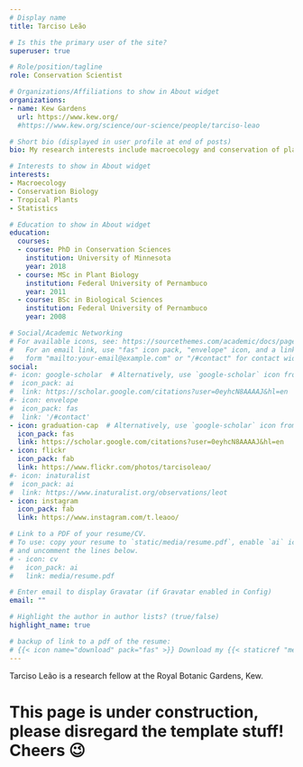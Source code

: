 ```yaml
---
# Display name
title: Tarciso Leão

# Is this the primary user of the site?
superuser: true

# Role/position/tagline
role: Conservation Scientist

# Organizations/Affiliations to show in About widget
organizations:
- name: Kew Gardens
  url: https://www.kew.org/
  #https://www.kew.org/science/our-science/people/tarciso-leao

# Short bio (displayed in user profile at end of posts)
bio: My research interests include macroecology and conservation of plants

# Interests to show in About widget
interests:
- Macroecology
- Conservation Biology
- Tropical Plants
- Statistics

# Education to show in About widget
education:
  courses:
  - course: PhD in Conservation Sciences
    institution: University of Minnesota
    year: 2018
  - course: MSc in Plant Biology
    institution: Federal University of Pernambuco
    year: 2011
  - course: BSc in Biological Sciences
    institution: Federal University of Pernambuco
    year: 2008

# Social/Academic Networking
# For available icons, see: https://sourcethemes.com/academic/docs/page-builder/#icons
#   For an email link, use "fas" icon pack, "envelope" icon, and a link in the
#   form "mailto:your-email@example.com" or "/#contact" for contact widget.
social:
#- icon: google-scholar  # Alternatively, use `google-scholar` icon from `ai` icon pack
#  icon_pack: ai
#  link: https://scholar.google.com/citations?user=0eyhcN8AAAAJ&hl=en
#- icon: envelope
#  icon_pack: fas
#  link: '/#contact'
- icon: graduation-cap  # Alternatively, use `google-scholar` icon from `ai` icon pack
  icon_pack: fas
  link: https://scholar.google.com/citations?user=0eyhcN8AAAAJ&hl=en
- icon: flickr
  icon_pack: fab
  link: https://www.flickr.com/photos/tarcisoleao/
#- icon: inaturalist
#  icon_pack: ai
#  link: https://www.inaturalist.org/observations/leot
- icon: instagram
  icon_pack: fab
  link: https://www.instagram.com/t.leaoo/

# Link to a PDF of your resume/CV.
# To use: copy your resume to `static/media/resume.pdf`, enable `ai` icons in `params.toml`,
# and uncomment the lines below.
# - icon: cv
#   icon_pack: ai
#   link: media/resume.pdf

# Enter email to display Gravatar (if Gravatar enabled in Config)
email: ""

# Highlight the author in author lists? (true/false)
highlight_name: true

# backup of link to a pdf of the resume:
# {{< icon name="download" pack="fas" >}} Download my {{< staticref "media/demo_resume.pdf" "newtab" >}}resumé{{< /staticref >}}.
---
```


Tarciso Leão is a research fellow at the Royal Botanic Gardens, Kew.

# This page is under construction, please disregard the template stuff! Cheers :wink:
